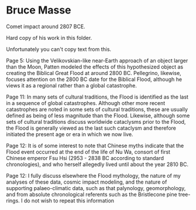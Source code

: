# Bruce Masse

Comet impact around 2807 BCE.

Hard copy of his work in this folder.

Unfortunately you can't copy text from this.

Page 5: Using the Velikovskian-like near-Earth approach of an object larger than the Moon, Patten modeled the effects of this hypothesized object as creating the Biblical Great Flood at around 2800 BC. Pellegrino, likewise, focuses attention on the 2800 BC date for the Biblical Flood, although he views it as a regional rather than a global catastrophe.

Page 11: In many sets of cultural traditions, the Flood is identified as the last in a sequence of global catastrophes. Although other more recent catastrophes are noted in some sets of cultural traditions, these are usually defined as being of less magnitude than the Flood. Likewise, although some sets of cultural traditions discuss worldwide cataclysms prior to the Flood, the Flood is generally viewed as the last such cataclysm and therefore initiated the present age or era in which we now live.

Page 12: It is of some interest to note that Chinese myths indicate that the Flood event occurred at the end of the life of Nu Wa, consort of first Chinese emperor Fsu Hsi (2953 - 2838 BC according to standard chronologies), and who herself allegedly lived until about the year 2810 BC.

Page 12: I fully discuss elsewhere the Flood mythology, the nature of my analyses of these data, cosmic impact modeling, and the nature of supporting palaeo-climatic data, such as that palynology, geomorphology, and from absolute chronological referents such as the Bristlecone pine tree-rings. I do not wish to repeat this information